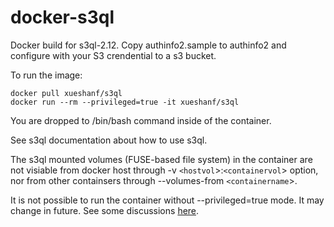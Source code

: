 docker-s3ql
===========

Docker build for s3ql-2.12.
Copy authinfo2.sample to authinfo2 and configure with your S3 crendential to a s3 bucket. 

To run the image:

    docker pull xueshanf/s3ql
    docker run --rm --privileged=true -it xueshanf/s3ql

You are dropped to /bin/bash command inside of the container.

See s3ql documentation about how to use s3ql.

The s3ql mounted volumes (FUSE-based file system) in the container are not visiable from docker host through -v `<hostvol`>:`<containervol`> option, nor from other containsers through --volumes-from `<containername`>. 
    
It is not possible to run the container without --privileged=true mode. It may change in future. See some discussions [here](https://github.com/docker/docker/pull/4833).

